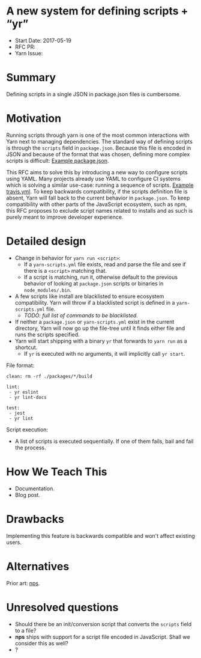 # A new system for defining scripts + “yr”

* Start Date: 2017-05-19
* RFC PR:
* Yarn Issue:

# Summary

Defining scripts in a single JSON in package.json files is cumbersome.

# Motivation

Running scripts through yarn is one of the most common interactions with Yarn next to managing dependencies. The standard way of defining scripts is through the `scripts` field in `package.json`. Because this file is encoded in JSON and because of the format that was chosen, defining more complex scripts is difficult: [Example package.json](https://github.com/facebook/jest/blob/b72cd6c95335151e723c0a4b57273bce0e519630/package.json#L53-L74).

This RFC aims to solve this by introducing a new way to configure scripts using YAML. Many projects already use YAML to configure CI systems which is solving a similar use-case: running a sequence of scripts. [Example travis.yml](https://github.com/facebook/jest/blob/master/.travis.yml). To keep backwards compatibility, if the scripts definition file is absent, Yarn will fall back to the current behavior in `package.json`. To keep compatibility with other parts of the JavaScript ecosystem, such as npm, this RFC proposes to exclude script names related to installs and as such is purely meant to improve developer experience.

# Detailed design

* Change in behavior for `yarn run <script>`:
    * If a `yarn-scripts.yml` file exists, read and parse the file and see if there is a `<script>` matching that.
    * If a script is matching, run it, otherwise default to the previous behavior of looking at `package.json` scripts or binaries in `node_modules/.bin`.
* A few scripts like install are blacklisted to ensure ecosystem compatibility. Yarn will throw if a blacklisted script is defined in a `yarn-scripts.yml` file.
    * *TODO: full list of commands to be blacklisted.*
* If neither a `package.json` or `yarn-scripts.yml` exist in the current directory, Yarn will now go up the file-tree until it finds either file and runs the scripts specified.
* Yarn will start shipping with a binary `yr` that forwards to `yarn run` as a shortcut.
    * If `yr` is executed with no arguments, it will implicitly call `yr start`.

File format:

```
clean: rm -rf ./packages/*/build

lint:
 - yr eslint
 - yr lint-docs

test:
 - jest
 - yr lint
```

Script execution:

* A list of scripts is executed sequentially. If one of them fails, bail and fail the process.

# How We Teach This

* Documentation.
* Blog post.

# Drawbacks

Implementing this feature is backwards compatible and won't affect existing users.

# Alternatives

Prior art: [nps](https://github.com/kentcdodds/nps).

# Unresolved questions

* Should there be an init/conversion script that converts the `scripts` field to a file?
* **nps** ships with support for a script file encoded in JavaScript. Shall we consider this as well?
* ?
